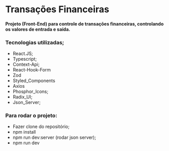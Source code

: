 # Transações Financeiras

#### Projeto (Front-End) para controle de transações financeiras, controlando os valores de entrada e saída.

### Tecnologias utilizadas;

- React.JS;
- Typescript;
- Context-Api;
- React-Hook-Form
- Zod
- Styled_Components
- Axios
- Phosphor_Icons;
- Radix_UI;
- Json_Server;

### Para rodar o projeto:

- Fazer clone do repositório;
- npm install
- npm run dev:server (rodar json server);
- npm run dev

